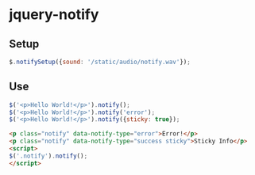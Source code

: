 # jquery-notify

## Setup
```javascript
$.notifySetup({sound: '/static/audio/notify.wav'});
```

## Use
```javascript
$('<p>Hello World!</p>').notify();
$('<p>Hello World!</p>').notify('error');
$('<p>Hello World!</p>').notify({sticky: true});
```

```html
<p class="notify" data-notify-type="error">Error!</p>
<p class="notify" data-notify-type="success sticky">Sticky Info</p>
<script>
$('.notify').notify();
</script>
```
